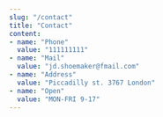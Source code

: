 ```yaml
---
slug: "/contact"
title: "Contact"
content:
- name: "Phone"
  value: "111111111"
- name: "Mail"
  value: "jd.shoemaker@fmail.com"
- name: "Address"
  value: "Piccadilly st. 3767 London"
- name: "Open"
  value: "MON-FRI 9-17"
---
```

